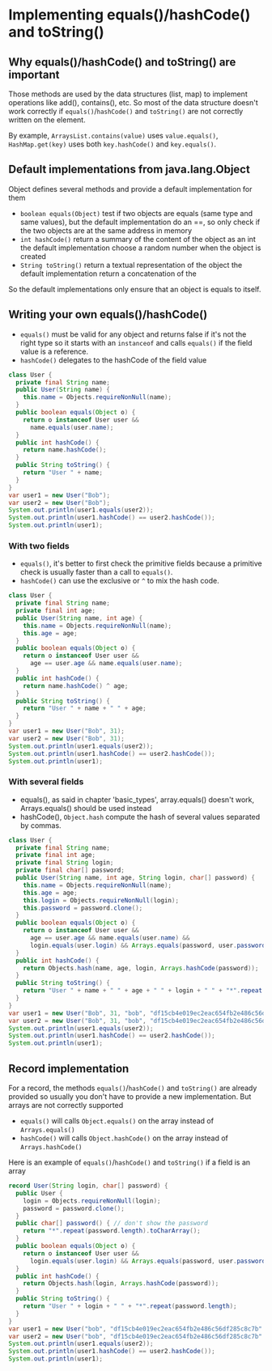 # Implementing equals()/hashCode() and toString()

## Why equals()/hashCode() and toString() are important
Those methods are used by the data structures (list, map) to implement operations
like add(), contains(), etc. So most of the data structure doesn't work
correctly if `equals()`/`hashCode()` and `toString()` are not correctly written
on the element.

By example, `ArraysList.contains(value)` uses `value.equals()`,
`HashMap.get(key)` uses both `key.hashCode()` and `key.equals()`.


## Default implementations from java.lang.Object
Object defines several methods and provide a default implementation for them
- `boolean equals(Object)`
  test if two objects are equals (same type and same values), but
  the default implementation do an ==, so only check if the two objects are at
  the same address in memory
- `int hashCode()`
  return a summary of the content of the object as an int
  the default implementation choose a random number when the object is created
- `String toString()`
  return a textual representation of the object
  the default implementation return a concatenation of the 

So the default implementations only ensure that an object is equals to itself.


## Writing your own equals()/hashCode()
- `equals()` must be valid for any object and returns false if it's not the right type
  so it starts with an `instanceof` and calls `equals()` if the field value
  is a reference.
- `hashCode()` delegates to the hashCode of the field value
```java
class User {
  private final String name;
  public User(String name) {
    this.name = Objects.requireNonNull(name);
  }
  public boolean equals(Object o) {
    return o instanceof User user &&
      name.equals(user.name);
  }
  public int hashCode() {
    return name.hashCode();
  }
  public String toString() {
    return "User " + name;
  }
}
var user1 = new User("Bob");
var user2 = new User("Bob");
System.out.println(user1.equals(user2));
System.out.println(user1.hashCode() == user2.hashCode());
System.out.println(user1);
```


### With two fields
- `equals()`, it's better to first check the primitive fields because a primitive check
  is usually faster than a call to `equals()`. 
- `hashCode()` can use the exclusive or `^` to mix the hash code.
```java
class User {
  private final String name;
  private final int age;
  public User(String name, int age) {
    this.name = Objects.requireNonNull(name);
    this.age = age;
  }
  public boolean equals(Object o) {
    return o instanceof User user &&
      age == user.age && name.equals(user.name);
  }
  public int hashCode() {
    return name.hashCode() ^ age;
  }
  public String toString() {
    return "User " + name + " " + age;
  }
}
var user1 = new User("Bob", 31);
var user2 = new User("Bob", 31);
System.out.println(user1.equals(user2));
System.out.println(user1.hashCode() == user2.hashCode());
System.out.println(user1);
```


### With several fields
- equals(), as said in chapter 'basic_types', array.equals() doesn't work,
  Arrays.equals() should be used instead
- hashCode(), `Object.hash` compute the hash of several values separated by commas. 
```java
class User {
  private final String name;
  private final int age;
  private final String login;
  private final char[] password;
  public User(String name, int age, String login, char[] password) {
    this.name = Objects.requireNonNull(name);
    this.age = age;
    this.login = Objects.requireNonNull(login);
    this.password = password.clone();
  }
  public boolean equals(Object o) {
    return o instanceof User user &&
      age == user.age && name.equals(user.name) &&
      login.equals(user.login) && Arrays.equals(password, user.password);
  }
  public int hashCode() {
    return Objects.hash(name, age, login, Arrays.hashCode(password));
  }
  public String toString() {
    return "User " + name + " " + age + " " + login + " " + "*".repeat(password.length);
  }
}
var user1 = new User("Bob", 31, "bob", "df15cb4e019ec2eac654fb2e486c56df285c8c7b".toCharArray());
var user2 = new User("Bob", 31, "bob", "df15cb4e019ec2eac654fb2e486c56df285c8c7b".toCharArray());
System.out.println(user1.equals(user2));
System.out.println(user1.hashCode() == user2.hashCode());
System.out.println(user1);
```


## Record implementation

For a record, the methods `equals()`/`hashCode()` and `toString()` are already provided
so usually you don't have to provide a new implementation.
But arrays are not correctly supported
- `equals()` will calls `Object.equals()` on the array instead of `Arrays.equals()`
- `hashCode()` will calls `Object.hashCode()` on the array instead of `Arrays.hashCode()`

Here is an example of `equals()`/`hashCode()` and `toString()` if a field is an array
```java
record User(String login, char[] password) {
  public User {
    login = Objects.requireNonNull(login);
    password = password.clone();
  }
  public char[] password() { // don't show the password
    return "*".repeat(password.length).toCharArray();
  }
  public boolean equals(Object o) {
    return o instanceof User user &&
      login.equals(user.login) && Arrays.equals(password, user.password);
  }
  public int hashCode() {
    return Objects.hash(login, Arrays.hashCode(password));
  }
  public String toString() {
    return "User " + login + " " + "*".repeat(password.length);
  }
}
var user1 = new User("bob", "df15cb4e019ec2eac654fb2e486c56df285c8c7b".toCharArray());
var user2 = new User("bob", "df15cb4e019ec2eac654fb2e486c56df285c8c7b".toCharArray());
System.out.println(user1.equals(user2));
System.out.println(user1.hashCode() == user2.hashCode());
System.out.println(user1);
```
